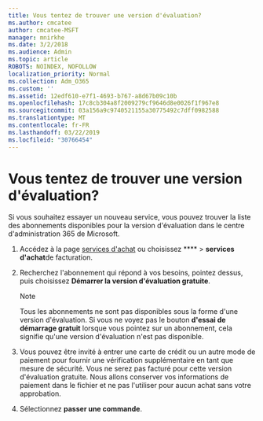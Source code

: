 ```yaml
---
title: Vous tentez de trouver une version d'évaluation?
ms.author: cmcatee
author: cmcatee-MSFT
manager: mnirkhe
ms.date: 3/2/2018
ms.audience: Admin
ms.topic: article
ROBOTS: NOINDEX, NOFOLLOW
localization_priority: Normal
ms.collection: Adm_O365
ms.custom: ''
ms.assetid: 12edf610-e7f1-4693-b767-a8d67b09c10b
ms.openlocfilehash: 17c8cb304a8f2009279cf9646d8e0026f1f967e8
ms.sourcegitcommit: 03a156a9c9740521155a30775492c7dff0982588
ms.translationtype: MT
ms.contentlocale: fr-FR
ms.lasthandoff: 03/22/2019
ms.locfileid: "30766454"
---
```

# <a name="trying-to-find-a-trial"></a>Vous tentez de trouver une version d'évaluation?

Si vous souhaitez essayer un nouveau service, vous pouvez trouver la liste des abonnements disponibles pour la version d'évaluation dans le centre d'administration 365 de Microsoft.
  
1. Accédez à la page [services d'achat](https://go.microsoft.com/fwlink/p/?linkid=868433) ou choisissez **** \> **services d'achat**de facturation.
    
2. Recherchez l'abonnement qui répond à vos besoins, pointez dessus, puis choisissez **Démarrer la version d'évaluation gratuite**.
    
    > [!NOTE]
    > Tous les abonnements ne sont pas disponibles sous la forme d'une version d'évaluation. Si vous ne voyez pas le bouton **d'essai de démarrage gratuit** lorsque vous pointez sur un abonnement, cela signifie qu'une version d'évaluation n'est pas disponible. 
  
3. Vous pouvez être invité à entrer une carte de crédit ou un autre mode de paiement pour fournir une vérification supplémentaire en tant que mesure de sécurité. Vous ne serez pas facturé pour cette version d'évaluation gratuite. Nous allons conserver vos informations de paiement dans le fichier et ne pas l'utiliser pour aucun achat sans votre approbation.
    
4. Sélectionnez **passer une commande**.
    

